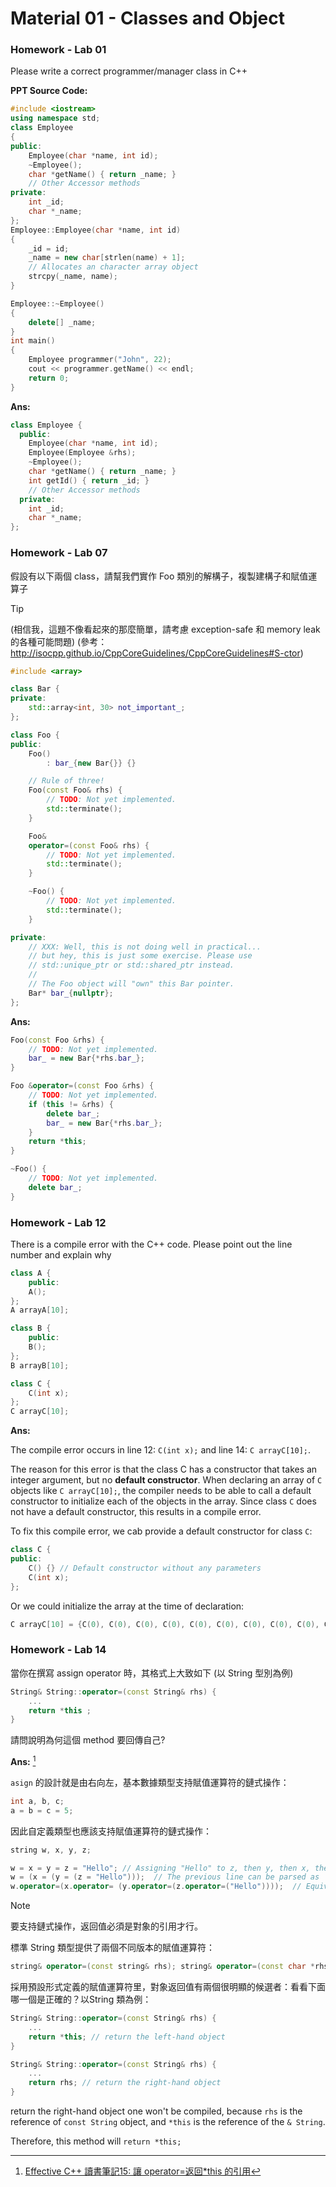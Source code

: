 # Material 01 - Classes and Object

### Homework - Lab 01

Please write a correct programmer/manager class in C++

**PPT Source Code:**
```cpp
#include <iostream>
using namespace std;
class Employee
{
public:
    Employee(char *name, int id);
    ~Employee();
    char *getName() { return _name; }
    // Other Accessor methods
private:
    int _id;
    char *_name;
};
Employee::Employee(char *name, int id)
{
    _id = id;
    _name = new char[strlen(name) + 1];
    // Allocates an character array object
    strcpy(_name, name);
}

Employee::~Employee()
{
    delete[] _name;
}
int main()
{
    Employee programmer("John", 22);
    cout << programmer.getName() << endl;
    return 0;
}
```

**Ans:**

```cpp
class Employee {
  public:
    Employee(char *name, int id);
    Employee(Employee &rhs);
    ~Employee();
    char *getName() { return _name; }
    int getId() { return _id; }
    // Other Accessor methods
  private:
    int _id;
    char *_name;
};
```


### Homework - Lab 07

假設有以下兩個 class，請幫我們實作 Foo 類別的解構子，複製建構子和賦值運算子 

> [!TIP]
> (相信我，這題不像看起來的那麼簡單，請考慮 exception-safe 和 memory leak 的各種可能問題) (參考：http://isocpp.github.io/CppCoreGuidelines/CppCoreGuidelines#S-ctor)


```cpp
#include <array>

class Bar {
private:
    std::array<int, 30> not_important_;
};

class Foo {
public:
    Foo()
        : bar_{new Bar{}} {}

    // Rule of three!
    Foo(const Foo& rhs) {
        // TODO: Not yet implemented.
        std::terminate();
    }

    Foo&
    operator=(const Foo& rhs) {
        // TODO: Not yet implemented.
        std::terminate();
    }

    ~Foo() {
        // TODO: Not yet implemented.
        std::terminate();
    }

private:
    // XXX: Well, this is not doing well in practical...
    // but hey, this is just some exercise. Please use
    // std::unique_ptr or std::shared_ptr instead.
    //
    // The Foo object will "own" this Bar pointer.
    Bar* bar_{nullptr};
};
```

**Ans:**

```cpp
Foo(const Foo &rhs) {
    // TODO: Not yet implemented.
    bar_ = new Bar{*rhs.bar_};
}

Foo &operator=(const Foo &rhs) {
    // TODO: Not yet implemented.
    if (this != &rhs) {
        delete bar_;
        bar_ = new Bar{*rhs.bar_};
    }
    return *this;
}

~Foo() {
    // TODO: Not yet implemented.
    delete bar_;
}
```

### Homework - Lab 12

There is a compile error with the C++ code. Please point out the line number and explain why

```cpp
class A {
    public:
    A();
};
A arrayA[10];

class B {
    public:
    B();
};
B arrayB[10];

class C {
    C(int x);
};
C arrayC[10];
```

**Ans:**

The compile error occurs in line 12: `C(int x);` and line 14: `C arrayC[10];`.

The reason for this error is that the class C has a constructor that takes an integer argument, but no **default constructor**. When declaring an array of `C` objects like `C arrayC[10];`, the compiler needs to be able to call a default constructor to initialize each of the objects in the array. Since class `C` does not have a default constructor, this results in a compile error.

To fix this compile error, we cab provide a default constructor for class `C`:

```cpp
class C {
public:
    C() {} // Default constructor without any parameters
    C(int x);
};
```

Or we could initialize the array at the time of declaration:

```cpp
C arrayC[10] = {C(0), C(0), C(0), C(0), C(0), C(0), C(0), C(0), C(0), C(0)};
```

### Homework - Lab 14

當你在撰寫 assign operator 時，其格式上大致如下 (以 String 型別為例)

```cpp
String& String::operator=(const String& rhs) {
    ...
    return *this ;
}
```

請問說明為何這個 method 要回傳自己?

**Ans:** [^1]

`asign` 的設計就是由右向左，基本數據類型支持賦值運算符的鏈式操作：

```cpp
int a, b, c;
a = b = c = 5;
```

因此自定義類型也應該支持賦值運算符的鏈式操作：

```cpp
string w, x, y, z;

w = x = y = z = "Hello"; // Assigning "Hello" to z, then y, then x, then w.
w = (x = (y = (z = "Hello")));  // The previous line can be parsed as
w.operator=(x.operator= (y.operator=(z.operator=("Hello"))));  // Equivalent functional form
```

> [!NOTE]
> 要支持鏈式操作，返回值必須是對象的引用才行。

標準 String 類型提供了兩個不同版本的賦值運算符：

```cpp
string& operator=(const string& rhs); string& operator=(const char *rhs);
```

採用預設形式定義的賦值運算符里，對象返回值有兩個很明顯的候選者：看看下面哪一個是正確的？以String 類為例：

```cpp
String& String::operator=(const String& rhs) { 
    ... 
    return *this; // return the left-hand object
} 

String& String::operator=(const String& rhs) { 
    ... 
    return rhs; // return the right-hand object
}
```

return the right-hand object one won't be compiled, because `rhs` is the reference of `const String` object, and `*this` is the reference of the `& String`.

Therefore, this method will `return *this;`

[^1]: [Effective C++ 讀書筆記15: 讓 operator=返回*this 的引用](https://kknews.cc/code/a2gyp8x.html)
